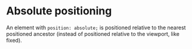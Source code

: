 # Absolute positioning

An element with `position: absolute;` is positioned relative to the nearest positioned ancestor (instead of positioned relative to the viewport, like fixed).